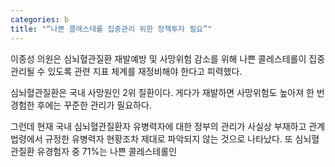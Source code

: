 ```yaml
---
categories: b
title: "“나쁜 콜레스테롤 집중관리 위한 정책투자 필요”"
---
```

이종성 의원은 심뇌혈관질환 재발예방 및 사망위험 감소를 위해 나쁜 콜레스테롤이 집중관리될 수 있도록 관련 지표 체계를 재정비해야 한다고 피력했다.



심뇌혈관질환은 국내 사망원인 2위 질환이다.&nbsp;게다가 재발하면&nbsp;사망위험도&nbsp;높아져 한 번 경험한 후에는 꾸준한 관리가 필요하다.&nbsp;

그런데 현재 국내 심뇌혈관질환자 유병력자에 대한 정부의&nbsp;관리가 사실상 부재하고 관계법령에서 규정한 유병력자 현황조차 제대로 파악되지 않는 것으로 나타났다. 또 심뇌혈관질환 유경험자 중 71%는 나쁜 콜레스테롤인 